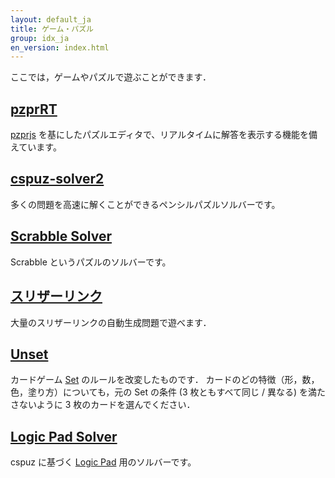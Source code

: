 ```yaml
---
layout: default_ja
title: ゲーム・パズル
group: idx_ja
en_version: index.html
---
```

ここでは，ゲームやパズルで遊ぶことができます．

## [pzprRT](../pzprrt/index.html)

[pzprjs](https://github.com/robx/pzprjs/) を基にしたパズルエディタで、リアルタイムに解答を表示する機能を備えています。

## [cspuz-solver2](cspuz-solver2/index.html)

多くの問題を高速に解くことができるペンシルパズルソルバーです。

## [Scrabble Solver](scrabble-solver/index.html)

Scrabble というパズルのソルバーです。

## [スリザーリンク](../slitherlink/index_ja.html)

大量のスリザーリンクの自動生成問題で遊べます．

## [Unset](unset/index_ja.html)

カードゲーム [Set](https://ja.wikipedia.org/wiki/%E3%82%BB%E3%83%83%E3%83%88_(%E3%82%AB%E3%83%BC%E3%83%89%E3%82%B2%E3%83%BC%E3%83%A0)) のルールを改変したものです．
カードのどの特徴（形，数，色，塗り方）についても，元の Set の条件 (3 枚ともすべて同じ / 異なる) を満たさないように 3 枚のカードを選んでください．

## [Logic Pad Solver](logic-pad-solver/index.html)

cspuz に基づく [Logic Pad](https://logic-pad.com) 用のソルバーです。

